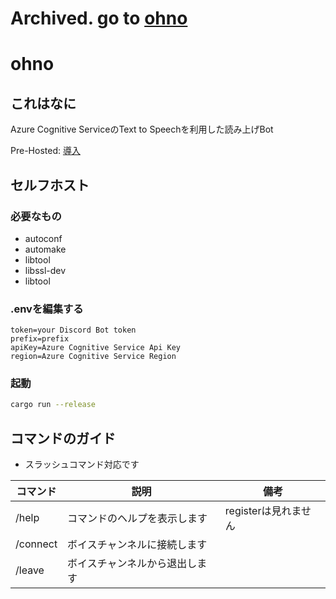 # Archived. go to [ohno](https://github.com/arpabot/ohno-bot)

# ohno

## これはなに
Azure Cognitive ServiceのText to Speechを利用した読み上げBot<br>

Pre-Hosted: [導入](https://discord.com/api/oauth2/authorize?client_id=946032263915782184&permissions=3148800&scope=bot%20applications.commands)

## セルフホスト

### 必要なもの
- autoconf 
- automake
- libtool
- libssl-dev 
- libtool

### .envを編集する
```properties
token=your Discord Bot token
prefix=prefix
apiKey=Azure Cognitive Service Api Key
region=Azure Cognitive Service Region
```

### 起動
```bash
cargo run --release
```

## コマンドのガイド
- スラッシュコマンド対応です

| コマンド | 説明 | 備考 |
| - | - | - |
| /help | コマンドのヘルプを表示します | registerは見れません |
| /connect | ボイスチャンネルに接続します |  |
| /leave | ボイスチャンネルから退出します |  |
